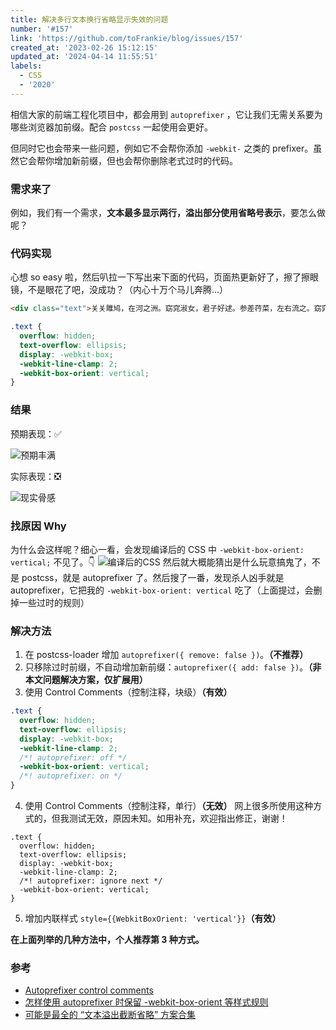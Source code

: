 ```yaml
---
title: 解决多行文本换行省略显示失效的问题
number: '#157'
link: 'https://github.com/toFrankie/blog/issues/157'
created_at: '2023-02-26 15:12:15'
updated_at: '2024-04-14 11:55:51'
labels:
  - CSS
  - '2020'
---
```

相信大家的前端工程化项目中，都会用到 `autoprefixer` ，它让我们无需关系要为哪些浏览器加前缀。配合 `postcss` 一起使用会更好。

但同时它也会带来一些问题，例如它不会帮你添加 `-webkit-` 之类的 prefixer。虽然它会帮你增加新前缀，但也会帮你删除老式过时的代码。

### 需求来了

例如，我们有一个需求，**文本最多显示两行，溢出部分使用省略号表示**，要怎么做呢？

### 代码实现
心想 so easy 啦，然后叭拉一下写出来下面的代码，页面热更新好了，擦了擦眼镜，不是眼花了吧，没成功？（内心十万个马儿奔腾...）
```html
<div class="text">关关雎鸠，在河之洲。窈窕淑女，君子好逑。参差荇菜，左右流之。窈窕淑女，寤寐求之。求之不得，寤寐思服。悠哉悠哉，辗转反侧。参差荇菜，左右采之。窈窕淑女，琴瑟友之。参差荇菜，左右芼之。窈窕淑女，钟鼓乐之。</div>
```

```css
.text {
  overflow: hidden;
  text-overflow: ellipsis;
  display: -webkit-box;
  -webkit-line-clamp: 2;
  -webkit-box-orient: vertical;
}
```

### 结果

预期表现：✅

![预期丰满](https://upload-images.jianshu.io/upload_images/5128488-097edae264132ac3.png?imageMogr2/auto-orient/strip%7CimageView2/2/w/1240)

实际表现：❎

![现实骨感](https://upload-images.jianshu.io/upload_images/5128488-7d6bfec7807aef32.png?imageMogr2/auto-orient/strip%7CimageView2/2/w/1240)

### 找原因 Why

为什么会这样呢？细心一看，会发现编译后的 CSS 中 `-webkit-box-orient: vertical;` 不见了。👇
![编译后的CSS](https://upload-images.jianshu.io/upload_images/5128488-5fdb7b8b4e3987bb.png?imageMogr2/auto-orient/strip%7CimageView2/2/w/1240)
然后就大概能猜出是什么玩意搞鬼了，不是 postcss，就是 autoprefixer 了。然后搜了一番，发现杀人凶手就是 autoprefixer，它把我的 `-webkit-box-orient: vertical` 吃了（上面提过，会删掉一些过时的规则）

### 解决方法
1. 在 postcss-loader 增加 `autoprefixer({ remove: false })`。**（不推荐）**
2. 只移除过时前缀，不自动增加新前缀：`autoprefixer({ add: false })`。**（非本文问题解决方案，仅扩展用）**
3. 使用 Control Comments（控制注释，块级）**（有效）**
```css
.text {
  overflow: hidden;
  text-overflow: ellipsis;
  display: -webkit-box;
  -webkit-line-clamp: 2;
  /*! autoprefixer: off */
  -webkit-box-orient: vertical;
  /*! autoprefixer: on */
}
```
4. 使用 Control Comments（控制注释，单行）**（无效）**
网上很多所使用这种方式的，但我测试无效，原因未知。如用补充，欢迎指出修正，谢谢！
```
.text {
  overflow: hidden;
  text-overflow: ellipsis;
  display: -webkit-box;
  -webkit-line-clamp: 2;
  /*! autoprefixer: ignore next */
  -webkit-box-orient: vertical;
}
```
5. 增加内联样式 `style={{WebkitBoxOrient: 'vertical'}}`**（有效）**

**在上面列举的几种方法中，个人推荐第 3 种方式。**

### 参考

* [Autoprefixer control comments](https://github.com/postcss/autoprefixer#control-comments)
* [怎样使用 autoprefixer 时保留 -webkit-box-orient 等样式规则](https://juejin.cn/post/6844903848599896072)
* [可能是最全的 “文本溢出截断省略” 方案合集](https://juejin.cn/post/6844903988081475591)

